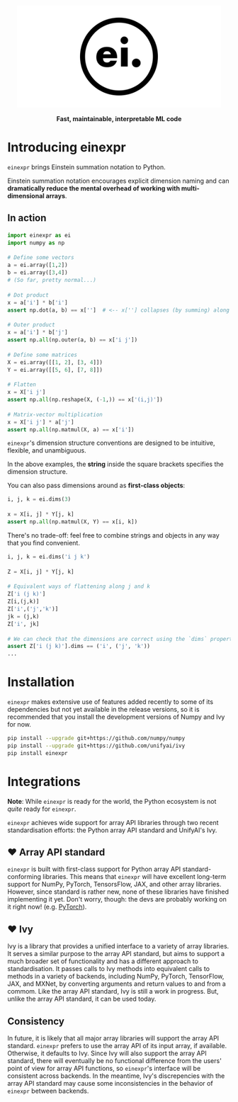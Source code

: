 <!-- Display logo centered -->
<p align="center">
  <img width="460" src="docs/static/images/logo-black-border-v3.png">
</p>

<p align="center">
    <b> Fast, maintainable, interpretable ML code </b>
</p>


# Introducing einexpr

`einexpr` brings Einstein summation notation to Python.

Einstein summation notation encourages explicit dimension naming and can **dramatically reduce the mental overhead of working with multi-dimensional arrays**.

## In action

```python
import einexpr as ei
import numpy as np

# Define some vectors
a = ei.array([1,2])
b = ei.array([3,4])
# (So far, pretty normal...)

# Dot product
x = a['i'] * b['i']
assert np.dot(a, b) == x['']  # <-- x[''] collapses (by summing) along dimensions i, turning x['i'] into a scalar

# Outer product
x = a['i'] * b['j']
assert np.all(np.outer(a, b) == x['i j'])

# Define some matrices
X = ei.array([[1, 2], [3, 4]])
Y = ei.array([[5, 6], [7, 8]])

# Flatten
x = X['i j']
assert np.all(np.reshape(X, (-1,)) == x['(i,j)'])

# Matrix-vector multiplication
x = X['i j'] * a['j']
assert np.all(np.matmul(X, a) == x['i'])
```

`einexpr`'s dimension structure conventions are designed to be intuitive, flexible, and unambiguous.

In the above examples, the **string** inside the square brackets specifies the dimension structure.

You can also pass dimensions around as **first-class objects**:

```python
i, j, k = ei.dims(3)

x = X[i, j] * Y[j, k]
assert np.all(np.matmul(X, Y) == x[i, k])
```

There's no trade-off: feel free to combine strings and objects in any way that you find convenient.

```python
i, j, k = ei.dims('i j k')

Z = X[i, j] * Y[j, k]

# Equivalent ways of flattening along j and k
Z['i (j k)']
Z[i,(j,k)]
Z['i',('j','k')]
jk = (j,k)
Z['i', jk]

# We can check that the dimensions are correct using the `dims` property
assert Z['i (j k)'].dims == ('i', ('j', 'k'))
...
```

# Installation

`einexpr` makes extensive use of features added recently to some of its dependencies but not yet available in the release versions, so it is recommended that you install the development versions of Numpy and Ivy for now.

```bash
pip install --upgrade git+https://github.com/numpy/numpy
pip install --upgrade git+https://github.com/unifyai/ivy
pip install einexpr
```

# Integrations

**Note**: While `einexpr` is ready for the world, the Python ecosystem is not *quite* ready for `einexpr`.

`einexpr` achieves wide support for array API libraries through two recent standardisation efforts: the Python array API standard and UnifyAI's Ivy.

## ❤️ Array API standard

`einexpr` is built with first-class support for Python array API standard-conforming libraries. This means that `einexpr` will have excellent long-term support for NumPy, PyTorch, TensorsFlow, JAX, and other array libraries. However, since standard is rather new, none of these libraries have finished implementing it yet. Don't worry, though: the devs are probably working on it right now! (e.g. [PyTorch](https://github.com/pytorch/pytorch/issues/58743)).

## ❤️ Ivy

Ivy is a library that provides a unified interface to a variety of array libraries. It serves a similar purpose to the array API standard, but aims to support a much broader set of functionality and has a different approach to standardisation. It passes calls to Ivy methods into equivalent calls to methods in a variety of backends, including NumPy, PyTorch, TensorFlow, JAX, and MXNet, by converting arguments and return values to and from a commom. Like the array API standard, Ivy is still a work in progress. But, unlike the array API standard, it can be used today.

## Consistency

In future, it is likely that all major array libraries will support the array API standard. `einexpr` prefers to use the array API of its input array, if available. Otherwise, it defaults to Ivy. Since Ivy will also support the array API standard, there will eventually be no functional difference from the users' point of view for array API functions, so `einexpr`'s interface will be consistent across backends. In the meantime, Ivy's discrepencies with the array API standard may cause some inconsistencies in the behavior of `einexpr` between backends.